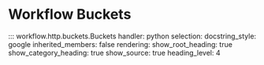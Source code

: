 # Workflow Buckets

::: workflow.http.buckets.Buckets
    handler:
        python
    selection:
        docstring_style: google
        inherited_members: false
    rendering:
        show_root_heading: true
        show_category_heading: true
        show_source: true
        heading_level: 4
